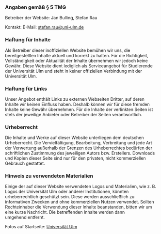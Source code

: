 ### Angaben gemäß § 5 TMG

Betreiber der Website:
Jan Bulling, Stefan Rau

Kontakt:
E-Mail: [stefan.rau@uni-ulm.de](mailto:stefan.rau@uni-ulm.de)

### Haftung für Inhalte

Als Betreiber dieser inoffiziellen Website bemühen wir uns, die bereitgestellten Inhalte aktuell und korrekt zu halten. Für die Richtigkeit, Vollständigkeit oder Aktualität der Inhalte übernehmen wir jedoch keine Gewähr. Diese Website dient lediglich als Serviceangebot für Studierende der Universität Ulm und steht in keiner offiziellen Verbindung mit der Universität Ulm.

### Haftung für Links

Unser Angebot enthält Links zu externen Webseiten Dritter, auf deren Inhalte wir keinen Einfluss haben. Deshalb können wir für diese fremden Inhalte keine Gewähr übernehmen. Für die Inhalte der verlinkten Seiten ist stets der jeweilige Anbieter oder Betreiber der Seiten verantwortlich.

### Urheberrecht

Die Inhalte und Werke auf dieser Website unterliegen dem deutschen Urheberrecht. Die Vervielfältigung, Bearbeitung, Verbreitung und jede Art der Verwertung außerhalb der Grenzen des Urheberrechtes bedürfen der schriftlichen Zustimmung des jeweiligen Autors bzw. Erstellers. Downloads und Kopien dieser Seite sind nur für den privaten, nicht kommerziellen Gebrauch gestattet.

### Hinweis zu verwendeten Materialien

Einige der auf dieser Website verwendeten Logos und Materialien, wie z. B. Logos der Universität Ulm oder anderer Institutionen, könnten urheberrechtlich geschützt sein. Diese werden ausschließlich zu informativen Zwecken und ohne kommerziellen Nutzen verwendet. Sollten Rechteinhaber die Verwendung dieser Inhalte beanstanden, bitten wir um eine kurze Nachricht. Die betreffenden Inhalte werden dann umgehend entfernt.

Fotos auf Startseite: [Universität Ulm](https://www.uni-ulm.de/universitaet/hochschulkommunikation/presse-und-oeffentlichkeitsarbeit/bilder-und-formulare-zum-download/campus-bilder/)
